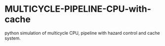 # MULTICYCLE-PIPELINE-CPU-with-cache
python simulation of multicycle CPU, pipeline with hazard control and cache system.

